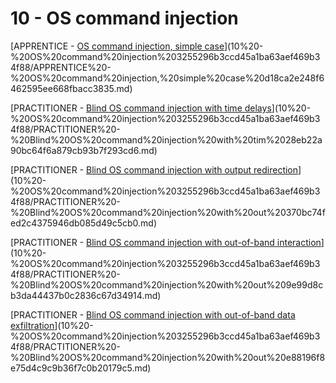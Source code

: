 # 10 - OS command injection

[APPRENTICE - [OS command injection, simple case](https://portswigger.net/web-security/os-command-injection/lab-simple)](10%20-%20OS%20command%20injection%203255296b3ccd45a1ba63aef469b34f88/APPRENTICE%20-%20OS%20command%20injection,%20simple%20case%20d18ca2e248f6462595ee668fbacc3835.md)

[PRACTITIONER - [Blind OS command injection with time delays](https://portswigger.net/web-security/os-command-injection/lab-blind-time-delays)](10%20-%20OS%20command%20injection%203255296b3ccd45a1ba63aef469b34f88/PRACTITIONER%20-%20Blind%20OS%20command%20injection%20with%20tim%2028eb22a90bc64f6a879cb93b7f293cd6.md)

[PRACTITIONER - [Blind OS command injection with output redirection](https://portswigger.net/web-security/os-command-injection/lab-blind-output-redirection)](10%20-%20OS%20command%20injection%203255296b3ccd45a1ba63aef469b34f88/PRACTITIONER%20-%20Blind%20OS%20command%20injection%20with%20out%20370bc74fed2c4375946db085d49c5cb0.md)

[PRACTITIONER - [Blind OS command injection with out-of-band interaction](https://portswigger.net/web-security/os-command-injection/lab-blind-out-of-band)](10%20-%20OS%20command%20injection%203255296b3ccd45a1ba63aef469b34f88/PRACTITIONER%20-%20Blind%20OS%20command%20injection%20with%20out%209e99d8cb3da44437b0c2836c67d34914.md)

[PRACTITIONER - [Blind OS command injection with out-of-band data exfiltration](https://portswigger.net/web-security/os-command-injection/lab-blind-out-of-band-data-exfiltration)](10%20-%20OS%20command%20injection%203255296b3ccd45a1ba63aef469b34f88/PRACTITIONER%20-%20Blind%20OS%20command%20injection%20with%20out%20e88196f8e75d4c9c9b36f7c0b20179c5.md)